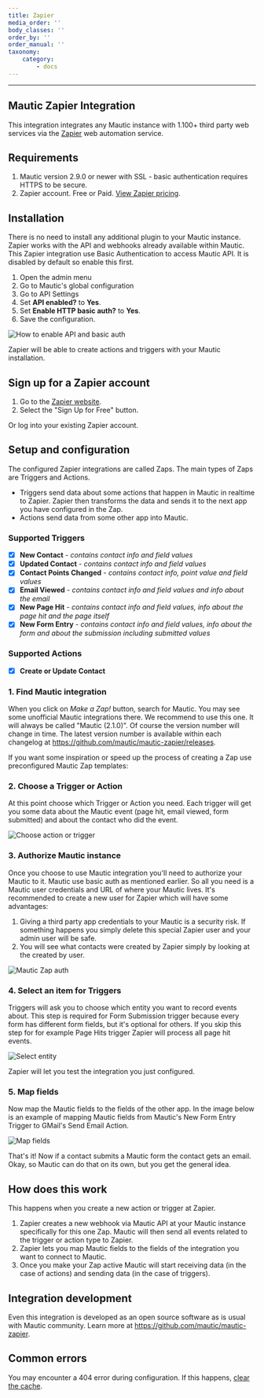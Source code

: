 ```yaml
---
title: Zapier
media_order: ''
body_classes: ''
order_by: ''
order_manual: ''
taxonomy:
    category:
        - docs
---
```


-------------------

## Mautic Zapier Integration

This integration integrates any Mautic instance with 1.100+ third party web services via the [Zapier][zapier] web automation service.

## Requirements

1. Mautic version 2.9.0 or newer with SSL - basic authentication requires HTTPS to be secure.
1. Zapier account. Free or Paid. [View Zapier pricing][zapier-pricing].

## Installation

There is no need to install any additional plugin to your Mautic instance. Zapier works with the API and webhooks already available within Mautic. This Zapier integration use Basic Authentication to access Mautic API. It is disabled by default so enable this first.

1. Open the admin menu
1. Go to Mautic's global configuration
1. Go to API Settings
1. Set __API enabled?__ to __Yes__.
1. Set __Enable HTTP basic auth?__ to __Yes__.
1. Save the configuration.

![How to enable API and basic auth](enable-api.png)

Zapier will be able to create actions and triggers with your Mautic installation.

## Sign up for a Zapier account

1. Go to the [Zapier website][zapier].
1. Select the "Sign Up for Free" button.

Or log into your existing Zapier account.

## Setup and configuration

The configured Zapier integrations are called Zaps. The main types of Zaps are Triggers and Actions.

- Triggers send data about some actions that happen in Mautic in realtime to Zapier. Zapier then transforms the data and sends it to the next app you have configured in the Zap.
- Actions send data from some other app into Mautic.

### Supported Triggers
- [x] **New Contact** - _contains contact info and field values_
- [x] **Updated Contact** - _contains contact info and field values_
- [x] **Contact Points Changed** - _contains contact info, point value and field values_
- [x] **Email Viewed** - _contains contact info and field values and info about the email_
- [x] **New Page Hit** - _contains contact info and field values, info about the page hit and the page itself_
- [x] **New Form Entry** - _contains contact info and field values, info about the form and about the submission including submitted values_

### Supported Actions
- [x] **Create or Update Contact**

### 1. Find Mautic integration

When you click on _Make a Zap!_ button, search for Mautic. You may see some unofficial Mautic integrations there. We recommend to use this one. It will always be called "Mautic (2.1.0)". Of course the version number will change in time. The latest version number is available within each changelog at https://github.com/mautic/mautic-zapier/releases.

If you want some inspiration or speed up the process of creating a Zap use preconfigured Mautic Zap templates:
<div id="zapier-widget"></div>
<script src="https://zapier.com/apps/embed/widget.js?services=mautic&html_id=zapier-widget"></script>

### 2. Choose a Trigger or Action

At this point choose which Trigger or Action you need. Each trigger will get you some data about the Mautic event (page hit, email viewed, form submitted) and about the contact who did the event.

![Choose action or trigger](trigger-or-action.png)

### 3. Authorize Mautic instance

Once you choose to use Mautic integration you'll need to authorize your Mautic to it. Mautic use basic auth as mentioned earlier. So all you need is a Mautic user credentials and URL of where your Mautic lives. It's recommended to create a new user for Zapier which will have some advantages:

1. Giving a third party app credentials to your Mautic is a security risk. If something happens you simply delete this special Zapier user and your admin user will be safe.
1. You will see what contacts were created by Zapier simply by looking at the created by user.

![Mautic Zap auth](zapier-auth.png)

### 4. Select an item for Triggers

Triggers will ask you to choose which entity you want to record events about. This step is required for Form Submission trigger because every form has different form fields, but it's optional for others. If you skip this step for for example Page Hits trigger Zapier will process all page hit events.

![Select entity](select-entity.png)

Zapier will let you test the integration you just configured.

### 5. Map fields

Now map the Mautic fields to the fields of the other app. In the image below is an example of mapping Mautic fields from Mautic's New Form Entry Trigger to GMail's Send Email Action.

![Map fields](map-fields.png)

That's it! Now if a contact submits a Mautic form the contact gets an email. Okay, so Mautic can do that on its own, but you get the general idea.

## How does this work

This happens when you create a new action or trigger at Zapier.

1. Zapier creates a new webhook via Mautic API at your Mautic instance specifically for this one Zap. Mautic will then send all events related to the trigger or action type to Zapier.
1. Zapier lets you map Mautic fields to the fields of the integration you want to connect to Mautic.
1. Once you make your Zap active Mautic will start receiving data (in the case of actions) and sending data (in the case of triggers).

## Integration development

Even this integration is developed as an open source software as is usual with Mautic community. Learn more at https://github.com/mautic/mautic-zapier.

## Common errors

You may encounter a 404 error during configuration. If this happens, [clear the cache][clear-cache].

[clear-cache]: </troubleshooting#1-clear-the-cache>
[zapier]: <https://zapier.com>
[zapier-pricing]: <https://zapier.com/pricing/>
